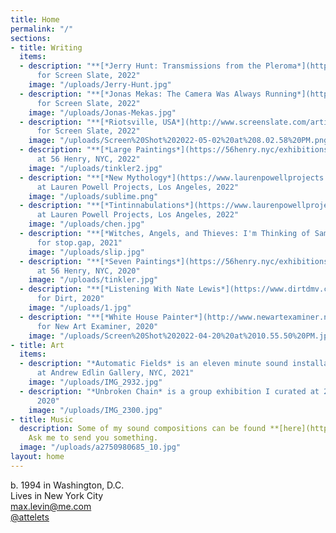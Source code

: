 ```yaml
---
title: Home
permalink: "/"
sections:
- title: Writing
  items:
  - description: "**[*Jerry Hunt: Transmissions from the Pleroma*](http://screenslate.com/articles/jerry-hunt-transmissions-pleroma)**
      for Screen Slate, 2022"
    image: "/uploads/Jerry-Hunt.jpg"
  - description: "**[*Jonas Mekas: The Camera Was Always Running*](http://www.screenslate.com/articles/jonas-mekas-camera-was-always-running)**
      for Screen Slate, 2022"
    image: "/uploads/Jonas-Mekas.jpg"
  - description: "**[*Riotsville, USA*](http://www.screenslate.com/articles/riotsville-usa)**
      for Screen Slate, 2022"
    image: "/uploads/Screen%20Shot%202022-05-02%20at%208.02.58%20PM.png"
  - description: "**[*Large Paintings*](https://56henry.nyc/exhibitions/large-paintings)**
      at 56 Henry, NYC, 2022"
    image: "/uploads/tinkler2.jpg"
  - description: "**[*New Mythology*](https://www.laurenpowellprojects.com/exhibitions/2022/newmythology)**
      at Lauren Powell Projects, Los Angeles, 2022"
    image: "/uploads/sublime.png"
  - description: "**[*Tintinnabulations*](https://www.laurenpowellprojects.com/exhibitions/2022/tintinnabulations)**
      at Lauren Powell Projects, Los Angeles, 2022"
    image: "/uploads/chen.jpg"
  - description: "**[*Witches, Angels, and Thieves: I'm Thinking of Sampling Things*](https://maxlevin.me/galleries/stopgap.html)**
      for stop.gap, 2021"
    image: "/uploads/slip.jpg"
  - description: "**[*Seven Paintings*](https://56henry.nyc/exhibitions/seven-paintings)**
      at 56 Henry, NYC, 2020"
    image: "/uploads/tinkler.jpg"
  - description: "**[*Listening With Nate Lewis*](https://www.dirtdmv.com/writing/2020/5/31/listening-with-nate-lewis)**
      for Dirt, 2020"
    image: "/uploads/1.jpg"
  - description: "**[*White House Painter*](http://www.newartexaminer.net/white-house-painter/)**
      for New Art Examiner, 2020"
    image: "/uploads/Screen%20Shot%202022-04-20%20at%2010.55.50%20PM.jpg"
- title: Art
  items:
  - description: "*Automatic Fields* is an eleven minute sound installation I presented
      at Andrew Edlin Gallery, NYC, 2021"
    image: "/uploads/IMG_2932.jpg"
  - description: "*Unbroken Chain* is a group exhibition I curated at 268 Space, NYC,
      2020"
    image: "/uploads/IMG_2300.jpg"
- title: Music
  description: Some of my sound compositions can be found **[here](https://maxlevin.bandcamp.com)**.
    Ask me to send you something.
  image: "/uploads/a2750980685_10.jpg"
layout: home
---
```


b. 1994 in Washington, D.C.\
Lives in New York City\
[max.levin@me.com](mailto:max.levin@me.com)\
[@attelets](https://www.instagram.com/attelets/)
